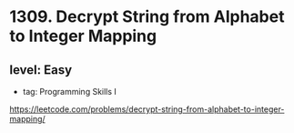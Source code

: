 # 1309. Decrypt String from Alphabet to Integer Mapping
## level: Easy

- tag: Programming Skills I

https://leetcode.com/problems/decrypt-string-from-alphabet-to-integer-mapping/
